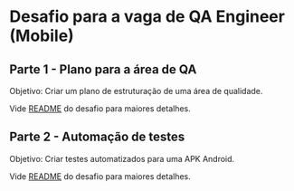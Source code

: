 # Desafio para a vaga de QA Engineer (Mobile)
## Parte 1 - Plano para a área de QA
Objetivo: Criar um plano de estruturação de uma área de qualidade.

Vide [README](https://github.com/idwall/desafios-qa/blob/master/qa-engineer-mobile/planning) do desafio para maiores detalhes.
## Parte 2 - Automação de testes
Objetivo: Criar testes automatizados para uma APK Android.

Vide [README](https://github.com/idwall/desafios-qa/blob/master/qa-engineer-mobile/mobile) do desafio para maiores detalhes.